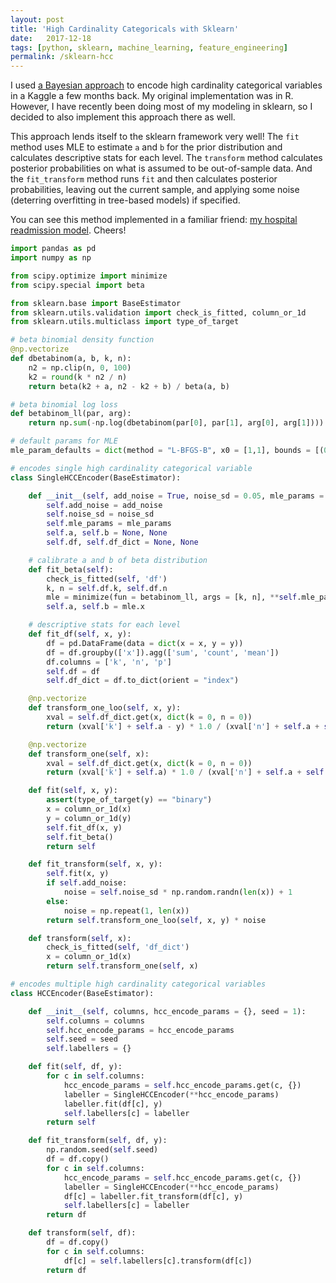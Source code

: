 ```yaml
---
layout: post
title: 'High Cardinality Categoricals with Sklearn'
date:   2017-12-18
tags: [python, sklearn, machine_learning, feature_engineering]
permalink: /sklearn-hcc
---
```


I used [a Bayesian approach](/kaggle-renthop) to encode high cardinality categorical variables in a Kaggle a few months back.  My original implementation was in R.  However, I have recently been doing most of my modeling in sklearn, so I decided to also implement this approach there as well.

This approach lends itself to the sklearn framework very well!  The `fit` method uses MLE to estimate `a` and `b` for the prior distribution and calculates descriptive stats for each level.  The `transform` method calculates posterior probabilities on what is assumed to be out-of-sample data.  And the `fit_transform` method runs `fit` and then calculates posterior probabilities, leaving out the current sample, and applying some noise (deterring overfitting in tree-based models) if specified.

You can see this method implemented in a familiar friend: [my hospital readmission model](https://github.com/donaldrauscher/hospital-readmissions/blob/master/model.py).  Cheers!

``` python
import pandas as pd
import numpy as np

from scipy.optimize import minimize
from scipy.special import beta

from sklearn.base import BaseEstimator
from sklearn.utils.validation import check_is_fitted, column_or_1d
from sklearn.utils.multiclass import type_of_target

# beta binomial density function
@np.vectorize
def dbetabinom(a, b, k, n):
    n2 = np.clip(n, 0, 100)
    k2 = round(k * n2 / n)
    return beta(k2 + a, n2 - k2 + b) / beta(a, b)

# beta binomial log loss
def betabinom_ll(par, arg):
    return np.sum(-np.log(dbetabinom(par[0], par[1], arg[0], arg[1])))

# default params for MLE
mle_param_defaults = dict(method = "L-BFGS-B", x0 = [1,1], bounds = [(0.5, 500), (0.5, 500)])

# encodes single high cardinality categorical variable
class SingleHCCEncoder(BaseEstimator):

    def __init__(self, add_noise = True, noise_sd = 0.05, mle_params = mle_param_defaults):
        self.add_noise = add_noise
        self.noise_sd = noise_sd
        self.mle_params = mle_params
        self.a, self.b = None, None
        self.df, self.df_dict = None, None

    # calibrate a and b of beta distribution
    def fit_beta(self):
        check_is_fitted(self, 'df')
        k, n = self.df.k, self.df.n
        mle = minimize(fun = betabinom_ll, args = [k, n], **self.mle_params)
        self.a, self.b = mle.x

    # descriptive stats for each level
    def fit_df(self, x, y):
        df = pd.DataFrame(data = dict(x = x, y = y))
        df = df.groupby(['x']).agg(['sum', 'count', 'mean'])
        df.columns = ['k', 'n', 'p']
        self.df = df
        self.df_dict = df.to_dict(orient = "index")

    @np.vectorize
    def transform_one_loo(self, x, y):
        xval = self.df_dict.get(x, dict(k = 0, n = 0))
        return (xval['k'] + self.a - y) * 1.0 / (xval['n'] + self.a + self.b - 1)

    @np.vectorize
    def transform_one(self, x):
        xval = self.df_dict.get(x, dict(k = 0, n = 0))
        return (xval['k'] + self.a) * 1.0 / (xval['n'] + self.a + self.b)

    def fit(self, x, y):
        assert(type_of_target(y) == "binary")
        x = column_or_1d(x)
        y = column_or_1d(y)
        self.fit_df(x, y)
        self.fit_beta()
        return self

    def fit_transform(self, x, y):
        self.fit(x, y)
        if self.add_noise:
            noise = self.noise_sd * np.random.randn(len(x)) + 1
        else:
            noise = np.repeat(1, len(x))
        return self.transform_one_loo(self, x, y) * noise

    def transform(self, x):
        check_is_fitted(self, 'df_dict')
        x = column_or_1d(x)
        return self.transform_one(self, x)

# encodes multiple high cardinality categorical variables
class HCCEncoder(BaseEstimator):

    def __init__(self, columns, hcc_encode_params = {}, seed = 1):
        self.columns = columns
        self.hcc_encode_params = hcc_encode_params
        self.seed = seed
        self.labellers = {}

    def fit(self, df, y):
        for c in self.columns:
            hcc_encode_params = self.hcc_encode_params.get(c, {})
            labeller = SingleHCCEncoder(**hcc_encode_params)
            labeller.fit(df[c], y)
            self.labellers[c] = labeller
        return self

    def fit_transform(self, df, y):
        np.random.seed(self.seed)
        df = df.copy()
        for c in self.columns:
            hcc_encode_params = self.hcc_encode_params.get(c, {})
            labeller = SingleHCCEncoder(**hcc_encode_params)
            df[c] = labeller.fit_transform(df[c], y)
            self.labellers[c] = labeller
        return df

    def transform(self, df):
        df = df.copy()
        for c in self.columns:
            df[c] = self.labellers[c].transform(df[c])
        return df
```
